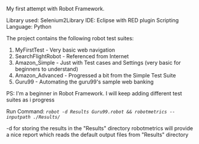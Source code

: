 My first attempt with Robot Framework.   

Library used: Selenium2Library 
IDE: Eclipse with RED plugin Scripting Language: Python  

The project contains the following robot test suites:  
1. MyFirstTest - Very basic web navigation 
2. SearchFlightRobot - Referenced from Internet 
3. Amazon_Simple - Just with Test cases and Settings (very basic for beginners to understand) 
4. Amazon_Advanced - Progressed a bit from the Simple Test Suite 
5. Guru99 - Automating the guru99's sample web banking   

PS: I'm a beginner in Robot Framework. I will keep adding different test suites as i progress

Run Command: _`robot -d Results Guru99.robot && robotmetrics --inputpath ./Results/`_

-d for storing the results in the "Results" directory
robotmetrics will provide a nice report which reads the default output files from "Results" directory